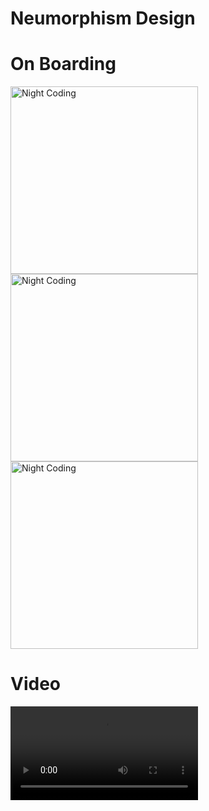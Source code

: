 # Neumorphism Design



# On Boarding
<p>
<img alt="Night Coding" width="300" src="https://github.com/MFaramawy/Quote-App/blob/master/assets/layout/onboarding/OnBoarding_Neumorphism_1.png" align="center"/>
<img alt="Night Coding" width="300" src="https://github.com/MFaramawy/Quote-App/blob/master/assets/layout/onboarding/OnBoarding_Neumorphism_2.png" align="center"/>
<img alt="Night Coding" width="300" src="https://github.com/MFaramawy/Quote-App/blob/master/assets/layout/onboarding/OnBoarding_Neumorphism_3.png" align="center"/>

# Video
<video alt="Night Coding" width="300" src="https://github.com/MFaramawy/Quote-App/blob/master/assets/layout/onboarding/OnBoarding_Neumorphism_Video.mp4" align="center"/>
</p>


# Authentication

<p>
<img alt="Night Coding" width="300" src="https://github.com/MFaramawy/Quote-App/blob/master/assets/layout//auth/Sign_In_Neumorphism.png" align="center"/>
<img alt="Night Coding" width="300" src="https://github.com/MFaramawy/Quote-App/blob/master/assets/layout//auth/Sign_In_Neumorphism1.png" align="center"/>
<img alt="Night Coding" width="300" src="https://github.com/MFaramawy/Quote-App/blob/master/assets/layout//auth/Sign_Up_Neumorphism.png" align="center"/>

# Video

<video alt="Night Coding" width="300" src="https://github.com/MFaramawy/Quote-App/blob/master/assets/layout/auth/Auth_Neumorphism_video.mp4" align="center"/>
</p>

# Bottom Navigation Bar
<p>
<img alt="Night Coding" width="300" src="https://github.com/MFaramawy/Quote-App/blob/master/assets/layout/bottom_nav/Home.png" align="center"/>
<img alt="Night Coding" width="300" src="https://github.com/MFaramawy/Quote-App/blob/master/assets/layout/bottom_nav/Favorite.png" align="center"/>
<img alt="Night Coding" width="300" src="https://github.com/MFaramawy/Quote-App/blob/master/assets/layout/bottom_nav/Profile.png" align="center"/>
<img alt="Night Coding" width="300" src="https://github.com/MFaramawy/Quote-App/blob/master/assets/layout/bottom_nav/Settings.png" align="center"/>

# Video

<video alt="Night Coding" width="300" src="https://github.com/MFaramawy/Quote-App/blob/master/assets/layout/bottom_nav/bottom_nav_video.mp4" align="center"/>

</p>